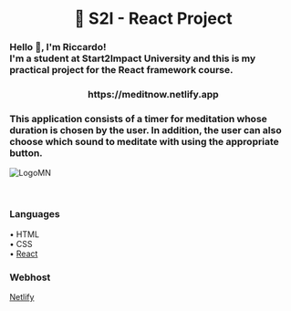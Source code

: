 <h1 align="center">🚀 S2I - React Project</h1>
<h3 align="left">Hello 👋, I'm Riccardo!<br>
I'm a student at Start2Impact University and this is my practical project for the React framework course.</h3>
<h3 align="center">https://meditnow.netlify.app</h3>
<h3 align="left">
This application consists of a timer for meditation whose duration is chosen by the user. In addition, the user can also choose which sound to meditate with using the appropriate button.</h3>

![LogoMN](https://github.com/RiccardoCacio/MeditNow/assets/122369231/2d7e10ac-5696-453b-a25e-19cb2f22c51c)

<br>

### Languages
• HTML<br>
• CSS<br>
• [React](https://react.dev)<br>
### Webhost
[Netlify](https://www.netlify.com)
